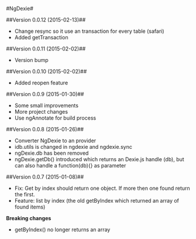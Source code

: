 #NgDexie#

##Version 0.0.12 (2015-02-13)##
* Change resync so it use an transaction for every table (safari)
* Added getTransaction

##Version 0.0.11 (2015-02-02)##
* Version bump

##Version 0.0.10 (2015-02-02)##
* Added reopen feature

##Version 0.0.9 (2015-01-30)##
* Some small improvements
* More project changes
* Use ngAnnotate for build process

##Version 0.0.8 (2015-01-26)##
* Converter NgDexie to an provider
* idb.utils is changed in ngdexie and ngdexie.sync
* ngDexie.db has been removed
* ngDexie.getDb() introduced which returns an Dexie.js handle (db), but can also handle a function(db){} as parameter

##Version 0.0.7 (2015-01-08)##

* Fix: Get by index should return one object. If more then one found return the first.
* Feature: list by index (the old getByIndex which returned an array of found items)

**Breaking changes**  

* getByIndex() no longer returns an array
